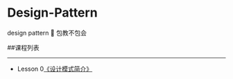 # Design-Pattern
design pattern :closed_book: 包教不包会


##课程列表
***
* Lesson 0[《设计模式简介》](https://github.com/AlfredTheBest/Design-Pattern/tree/master/lesson0)
